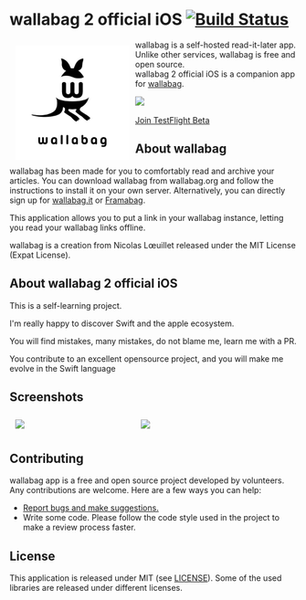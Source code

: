 # wallabag 2 official iOS [![Build Status](https://travis-ci.org/wallabag/ios-app.svg?branch=master)](https://travis-ci.org/wallabag/ios-app)

<img src="/readme/wallabag_logo.png" align="left" width="200" hspace="10" vspace="10">

wallabag is a self-hosted read-it-later app.  
Unlike other services, wallabag is free and open source.  
wallabag 2 official iOS is a companion app for [wallabag](https://www.wallabag.org).  

<p align="left">
	<a href="https://itunes.apple.com/fr/app/wallabag-2-official/id1170800946?mt=8">
		<img src="https://linkmaker.itunes.apple.com/assets/shared/badges/en-gb/appstore-lrg.svg"/>
	</a>
</p>

[Join TestFlight Beta](https://testflight.apple.com/join/RF9hzKHt)

## About wallabag

wallabag has been made for you to comfortably read and archive your articles.
You can download wallabag from wallabag.org and follow the instructions to install it on your own server.
Alternatively, you can directly sign up for [wallabag.it](https://wallabag.it) or [Framabag](https://framabag.org).

This application allows you to put a link in your wallabag instance, letting you read your wallabag links offline.

wallabag is a creation from Nicolas Lœuillet released under the MIT License (Expat License).

## About wallabag 2 official iOS

This is a self-learning project.

I'm really happy to discover Swift and the apple ecosystem.

You will find mistakes, many mistakes, do not blame me, learn me with a PR.

You contribute to an excellent opensource project, and you will make me evolve in the Swift language


## Screenshots
[<img src="/fastlane/framed/iPhone6Plus-01Home-d41d8cd98f00b204e9800998ecf8427e_framed.png" align="left" width="200" hspace="10" vspace="10">](/fastlane/framed/iPhone6Plus-01Home-d41d8cd98f00b204e9800998ecf8427e_framed.png)
[<img src="/fastlane/framed/iPhone6Plus-02Article-d41d8cd98f00b204e9800998ecf8427e_framed.png" align="center" width="200" hspace="10" vspace="10">](/fastlane/framed/iPhone6Plus-02Article-d41d8cd98f00b204e9800998ecf8427e_framed.png)

## Contributing
wallabag app is a free and open source project developed by volunteers. Any contributions are welcome. Here are a few ways you can help:
 * [Report bugs and make suggestions.](https://github.com/wallabag/ios-app/issues)
 * Write some code. Please follow the code style used in the project to make a review process faster.

## License

This application is released under MIT (see [LICENSE](LICENSE)).
Some of the used libraries are released under different licenses.
